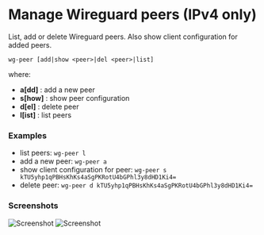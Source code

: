 # Manage Wireguard peers (IPv4 only)

List, add or delete Wireguard peers. Also show client configuration for added peers.

```
wg-peer [add|show <peer>|del <peer>|list]
```

where:
- **a[dd]**  : add a new peer
- **s[how]** : show peer configuration
- **d[el]**  : delete peer
- **l[ist]** : list peers

### Examples
- list peers: `wg-peer l`
- add a new peer: `wg-peer a`
- show client configuration for peer: `wg-peer s kTU5yhp1qPBHsKhKs4aSgPKRotU4bGPhl3y8dHD1Ki4=`
- delete peer: `wg-peer d kTU5yhp1qPBHsKhKs4aSgPKRotU4bGPhl3y8dHD1Ki4=`

### Screenshots
![Screenshot](https://images2.imgbox.com/0f/0a/DbVVJ3sY_o.jpg)
![Screenshot](https://images2.imgbox.com/87/04/eM1axzxl_o.png)

